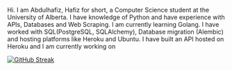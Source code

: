 Hi. I am Abdulhafiz, Hafiz for short, a Computer Science student at the University of Alberta. 
I have knowledge of Python and have experience with APIs, Databases and Web Scraping. I am currently learning Golang.
I have worked with SQL(PostgreSQL, SQLAlchemy), Database migration (Alembic) and hosting platforms like Heroku and Ubuntu. I have built an API hosted on Heroku and I am currently working on




[![GitHub Streak](https://streak-stats.demolab.com?user=haaffiiizzz&theme=highcontrast&hide_border=false)](https://git.io/streak-stats)
